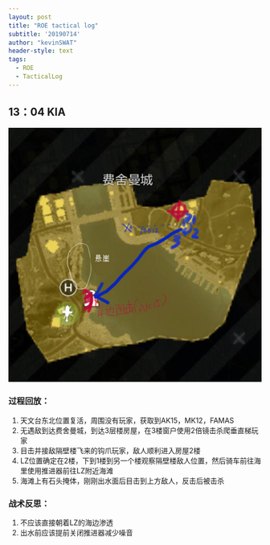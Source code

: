 ```yaml
---
layout: post
title: "ROE tactical log"
subtitle: '20190714'
author: "kevinSWAT"
header-style: text
tags:
  - ROE
  - TacticalLog
---
```


## 13：04 KIA
![](/img/in-post/20190712130342_1.jpg)

### 过程回放：
1. 天文台东北位置复活，周围没有玩家，获取到AK15，MK12，FAMAS
2. 无遇敌到达费舍曼城，到达3层楼房屋，在3楼窗户使用2倍镜击杀爬垂直梯玩家
3. 目击并接敌隔壁楼飞来的钩爪玩家，敌人顺利进入房屋2楼
4. LZ位置确定在2楼，下到1楼到另一个楼观察隔壁楼敌人位置，然后骑车前往海里使用推进器前往LZ附近海滩
5. 海滩上有石头掩体，刚刚出水面后目击到上方敌人，反击后被击杀

### 战术反思：
1. 不应该直接朝着LZ的海边渗透
2. 出水前应该提前关闭推进器减少噪音